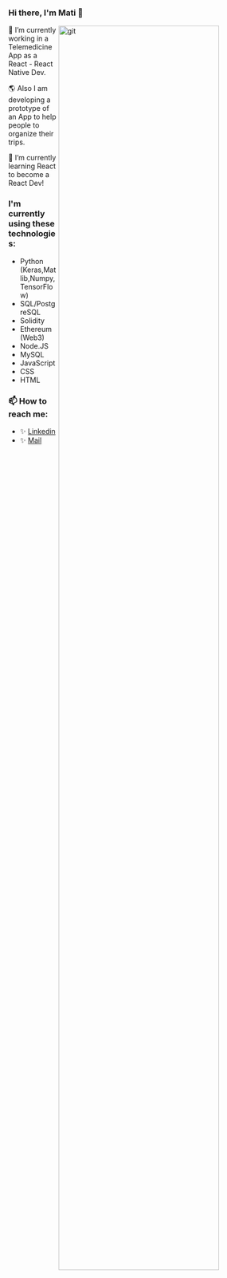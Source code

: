 ### Hi there, I'm Mati 👋



<img src="https://media3.giphy.com/media/11KzOet1ElBDz2/giphy.gif?cid=ecf05e47yj7w00fpon03xpboxda4tn67cxkua1k0fuok9qxg&rid=giphy.gif&ct=g" alt="git" align="right" width="80%"/>

🔭 I’m currently working in a Telemedicine App as a React - React Native Dev. 

🌎 Also I am developing a prototype of an App to help people to organize their trips.

🌱 I’m currently learning React to become a React Dev!

### I'm currently using these technologies:
- Python (Keras,Matlib,Numpy,TensorFlow)
- SQL/PostgreSQL
- Solidity
- Ethereum (Web3)
- Node.JS
- MySQL
- JavaScript
- CSS
- HTML

### 📫 How to reach me:
* ✨ <a href='https://www.linkedin.com/in/matiasfavre/' target='_blank'>Linkedin</a> 
* ✨ <a href='mailto:favrematias@gmail.com' target='_blank'>Mail</a>
